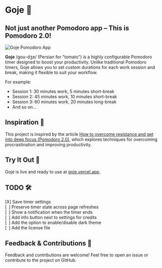 # Goje 🍅  

## Not just another Pomodoro app – This is Pomodoro 2.0!

![Goje Pomodoro App](https://github.com/user-attachments/assets/a21c2a74-3d05-4782-9908-7f3ed9e79540)

**Goje** /ɡoʊ-dʒe/ (Persian for "tomato") is a highly configurable Pomodoro timer designed to boost your productivity. Unlike traditional Pomodoro timers, Goje allows you to set custom durations for each work session and break, making it flexible to suit your workflow.  

For example:  
- Session 1: 30 minutes work, 5 minutes short-break  
- Session 2: 45 minutes work, 10 minutes short-break  
- Session 3: 60 minutes work, 20 minutes long-break  
- And so on...  

## Inspiration 🌱  
This project is inspired by the article [How to overcome resistance and get into deep focus (Pomodoro 2.0)](https://beyondproductivity.substack.com/p/how-to-overcome-resistance-and-get), which explores techniques for overcoming procrastination and improving productivity.  

## Try It Out 🚀  
Goje is live and ready to use at [goje.vercel.app](https://goje.vercel.app).  

## TODO 🛠️  
[X] Save timer settings  
[&ensp;] Preserve timer state across page refreshes  
[&ensp;] Show a notification when the timer ends   
[&ensp;] Add info button next to settings for credits  
[&ensp;] Add the option to enable/disable dark theme  
[&ensp;] Add the license file  

## Feedback & Contributions 💬  
Feedback and contributions are welcome! Feel free to open an issue or contribute to the project on GitHub.  
